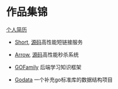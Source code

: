 # 作品集锦
[个人简历](./me.pdf)



- [Short](http://short.imgoogege.xyz), [源码](https://github.com/googege/short)高性能短链接服务 

- [Arrow](http://arrow.imgoogege.xyz), [源码](https://github.com/googege/arrow)高性能秒杀系统 

- [GOFamily](https://github.com/googege/GOFamily) 后端学习知识框架 

- [Godata](https://github.com/googege/godata) 一个补充go标准库的数据结构项目 
